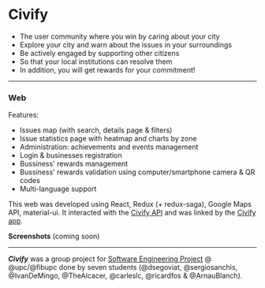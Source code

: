 # Civify

* The user community where you win by caring about your city
* Explore your city and warn about the issues in your surroundings
* Be actively engaged by supporting other citizens
* So that your local institutions can resolve them
* In addition, you will get rewards for your commitment!

---
### Web
Features:
* Issues map (with search, details page & filters)
* Issue statistics page with heatmap and charts by zone
* Administration: achievements and events management
* Login & businesses registration
* Bussiness' rewards management
* Bussiness' rewards validation using computer/smartphone camera & QR codes
* Multi-language support

This web was developed using React, Redux (+ redux-saga), Google Maps API, material-ui. It interacted with the [Civify API](https://github.com/ArnauBlanch/civify-backend) and was linked by the [Civify app](https://github.com/ArnauBlanch/civify-app).

**Screenshots**
(coming soon)

---
***Civify*** was a group project for [Software Engineering Project](https://www.fib.upc.edu/en/studies/bachelors-degrees/bachelor-degree-informatics-engineering/curriculum/syllabus/PES) @ @upc/@fibupc done by seven students (@dsegoviat, @sergiosanchis, @IvanDeMingo, @TheAlcacer, @carleslc, @ricardfos & @ArnauBlanch).